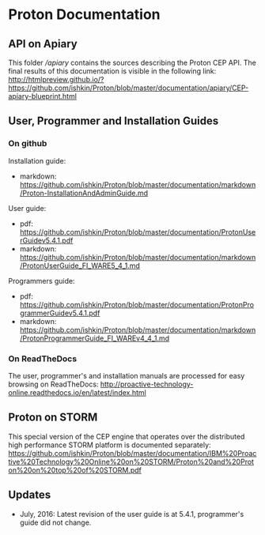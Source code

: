 # Proton Documentation

## API on Apiary

This folder */apiary* contains the sources describing the Proton CEP API. The final results of this documentation is visible in the following link:
http://htmlpreview.github.io/?https://github.com/ishkin/Proton/blob/master/documentation/apiary/CEP-apiary-blueprint.html

## User, Programmer and Installation Guides

### On github

Installation guide:

* markdown: https://github.com/ishkin/Proton/blob/master/documentation/markdown/Proton-InstallationAndAdminGuide.md

User guide:

* pdf: https://github.com/ishkin/Proton/blob/master/documentation/ProtonUserGuidev5.4.1.pdf
* markdown: https://github.com/ishkin/Proton/blob/master/documentation/markdown/ProtonUserGuide_FI_WARE5_4_1.md

Programmers guide:

* pdf: https://github.com/ishkin/Proton/blob/master/documentation/ProtonProgrammerGuidev5.4.1.pdf
* markdown: https://github.com/ishkin/Proton/blob/master/documentation/markdown/ProtonProgrammerGuide_FI_WAREv4_4_1.md

### On ReadTheDocs
The user, programmer's and installation manuals are processed for easy browsing on ReadTheDocs:
http://proactive-technology-online.readthedocs.io/en/latest/index.html

## Proton on STORM
This special version of the CEP engine that operates over the distributed high performance STORM platform is documented separately: https://github.com/ishkin/Proton/blob/master/documentation/IBM%20Proactive%20Technology%20Online%20on%20STORM/Proton%20and%20Proton%20on%20top%20of%20STORM.pdf

## Updates
* July, 2016: Latest revision of the user guide is at 5.4.1, programmer's guide did not change.

